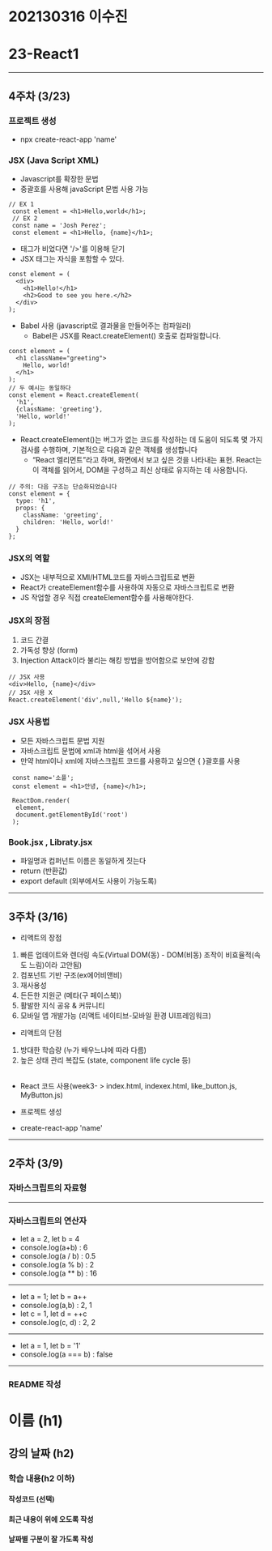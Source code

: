 # 202130316 이수진

# 23-React1
---
## 4주차 (3/23)
### 프로젝트 생성
* npx create-react-app 'name'

### JSX (Java Script XML)
- Javascript를 확장한 문법
- 중괄호를 사용해 javaScript 문법 사용 가능
``` JSX
// EX 1
 const element = <h1>Hello,world</h1>;
 // EX 2
 const name = 'Josh Perez';
 const element = <h1>Hello, {name}</h1>;
```
- 태그가 비었다면 '/>'를 이용해 닫기
- JSX 태그는 자식을 포함할 수 있다.
```JSX
const element = (
  <div>
    <h1>Hello!</h1>
    <h2>Good to see you here.</h2>
  </div>
);
```
- Babel 사용 (javascript로 결과물을 만들어주는 컴파일러)
  - Babel은 JSX를 React.createElement() 호출로 컴파일합니다.
```JSX
const element = (
  <h1 className="greeting">
    Hello, world!
  </h1>
);
// 두 예시는 동일하다
const element = React.createElement(
  'h1',
  {className: 'greeting'},
  'Hello, world!'
);
```
- React.createElement()는 버그가 없는 코드를 작성하는 데 도움이 되도록 몇 가지 검사를 수행하며, 기본적으로 다음과 같은 객체를 생성합니다
  - “React 엘리먼트”라고 하며, 화면에서 보고 싶은 것을 나타내는 표현. React는 이 객체를 읽어서, DOM을 구성하고 최신 상태로 유지하는 데 사용합니다.
```JSX
// 주의: 다음 구조는 단순화되었습니다
const element = {
  type: 'h1',
  props: {
    className: 'greeting',
    children: 'Hello, world!'
  }
};
```

### JSX의 역할
- JSX는 내부적으로 XMl/HTML코드를 자바스크립트로 변환
- React가 createElement함수를 사용하여 자동으로 자바스크립트로 변환
- JS 작업할 경우 직접 createElement함수를 사용해야한다.

### JSX의 장점
1. 코드 간결
2. 가독성 향상 (form)
3. Injection Attack이라 불리는 해킹 방법을 방어함으로 보안에 강함
```JSX
// JSX 사용
<div>Hello, {name}</div>
// JSX 사용 X
React.createElement('div',null,'Hello ${name}');
```
### JSX 사용법
- 모든 자바스크립트 문법 지원
- 자바스크립트 문법에 xml과 html을 섞어서 사용
- 만약 html이나 xml에 자바스크립트 코드를 사용하고 싶으면  { }괄호를 사용
```JSX
 const name='소플';
 const element = <h1>안녕, {name}</h1>;
 
 ReactDom.render(
  element,
  document.getElementById('root')
 );
```
### Book.jsx , Libraty.jsx
- 파일명과 컴퍼넌트 이름은 동일하게 짓는다
- return (반환값)
- export default (외부에서도 사용이 가능도록)
---
## 3주차 (3/16)
* 리액트의 장점
1. 빠른 업데이트와 렌더링 속도(Virtual DOM(동) - DOM(비동) 조작이 비효율적(속도 느림)이라 고안됨)
2. 컴포넌트 기반 구조(ex에어비앤비)
3. 재사용성
4. 든든한 지원군 (메타(구 페이스북))
5. 활발한 지식 공유 & 커뮤니티
6. 모바일 앱 개발가능 (리액트 네이티브-모바일 환경 UI프레임워크)
* 리액트의 단점
1. 방대한 학습량 (누가 배우느냐에 따라 다름)
2. 높은 상태 관리 복잡도 (state, component life cycle 등)
<br> <br>

* React 코드 사용(week3- > index.html, indexex.html, like_button.js, MyButton.js)


* 프로젝트 생성
- create-react-app 'name'
---
## 2주차 (3/9)
### 자바스크립트의 자료형
---
### 자바스크립트의 연산자
* let a = 2, let b = 4
* console.log(a+b) : 6
* console.log(a / b) : 0.5
* console.log(a % b) : 2
* console.log(a ** b) : 16
---
* let a = 1; let b = a++
* console.log(a,b) : 2, 1
* let c = 1, let d = ++c
* console.log(c, d) : 2, 2
---
* let a = 1, let b = '1'
* console.log(a === b) : false
---

### README 작성
# 이름 (h1)
## 강의 날짜 (h2)
### 학습 내용(h2 이하)
#### 작성코드 (선택)
#### 최근 내용이 위에 오도록 작성
#### 날짜별 구분이 잘 가도록 작성